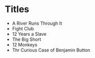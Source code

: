 # Titles

- A River Runs Through It
- Fight Club
- 12 Years a Slave
- The Big Short
- 12 Monkeys
- Thr Curious Case of Benjamin Button
